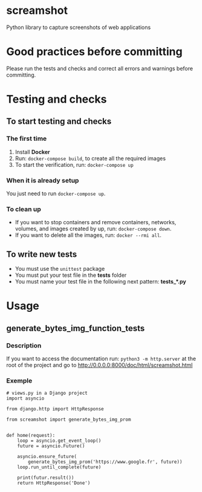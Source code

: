 # screamshot
Python library to capture screenshots of web applications

# Good practices before committing

Please run the tests and checks and correct all errors and warnings before committing.

# Testing and checks
## To start testing and checks
### The first time

1. Install **Docker**
2. Run: `docker-compose build`, to create all the required images
3. To start the verification, run: `docker-compose up`

### When it is already setup

You just need to run `docker-compose up`.

### To clean up

* If you want to stop containers and remove containers, networks, volumes, and images created by up, run: `docker-compose down`.
* If you want to delete all the images, run: `docker --rmi all`.

## To write new tests

* You must use the `unittest` package
* You must put your test file in the **tests** folder
* You must name your test file in the following next pattern: **tests_*.py**

# Usage
## generate_bytes_img_function_tests
### Description

If you want to access the documentation run: `python3 -m http.server` at the root of the project and go to <http://0.0.0.0:8000/doc/html/screamshot.html>

### Exemple

```
# views.py in a Django project
import asyncio

from django.http import HttpResponse

from screamshot import generate_bytes_img_prom


def home(request):
    loop = asyncio.get_event_loop()
    future = asyncio.Future()

    asyncio.ensure_future(
        generate_bytes_img_prom('https://www.google.fr', future))
    loop.run_until_complete(future)

    print(futur.result())
    return HttpResponse('Done')
``` 

